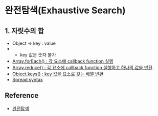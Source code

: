 # 완전탐색(Exhaustive Search)

## 1. 자릿수의 합

- Object => key : value
- - key 값은 숫자 불가
- [Array.forEach() : 각 요소에 callback function 실행](https://developer.mozilla.org/ko/docs/Web/JavaScript/Reference/Global_Objects/Array/forEach)
- [Array.reduce() : 각 요소에 callback function 실행하고 하나의 값을 반환](https://developer.mozilla.org/ko/docs/Web/JavaScript/Reference/Global_Objects/Array/Reduce)
- [Object.keys() : key 값을 요소로 갖는 배열 반환](https://developer.mozilla.org/ko/docs/Web/JavaScript/Reference/Global_Objects/Object/keys)
- [Spread syntax](https://developer.mozilla.org/ko/docs/Web/JavaScript/Reference/Operators/Spread_syntax)

## Reference

- [완전탐색](https://hongjw1938.tistory.com/78)
